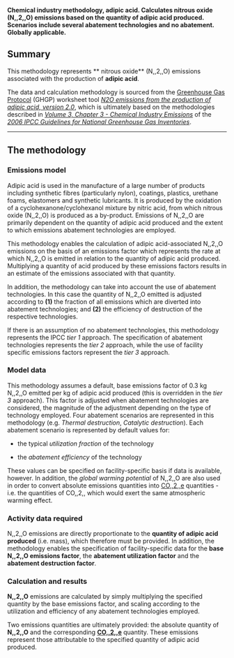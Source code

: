 **Chemical industry methodology, adipic acid. Calculates nitrous oxide
(N,,2,,O) emissions based on the quantity of adipic acid produced.
Scenarios include several abatement technologies and no abatement.
Globally applicable.**

## Summary

This methodology represents ** nitrous oxide** (N,,2,,O) emissions
associated with the production of **adipic acid**.

The data and calculation methodology is sourced from the [Greenhouse Gas
Protocol](Greenhouse_Gas_Protocol) (GHGP) worksheet tool *[N2O emissions
from the production of adipic acid,
version 2.0](http://www.ghgprotocol.org/files/ghgp/tools/no2-adipic_2.0.xls)*,
which is ultimately based on the methodologies described in *[Volume 3,
Chapter 3 - Chemical Industry
Emissions](http://www.ipcc-nggip.iges.or.jp/public/2006gl/pdf/3_Volume3/V3_3_Ch3_Chemical_Industry.pdf)*
of the *[2006 IPCC Guidelines for National Greenhouse Gas
Inventories](http://www.ipcc-nggip.iges.or.jp/public/2006gl/index.html)*.

-----

## The methodology

### Emissions model

Adipic acid is used in the manufacture of a large number of products
including synthetic fibres (particularly nylon), coatings, plastics,
urethane foams, elastomers and synthetic lubricants. It is produced by
the oxidation of a cyclohexanone/cyclohexanol mixture by nitric acid,
from which nitrous oxide (N,,2,,O) is produced as a by-product.
Emissions of N,,2,,O are primarily dependent on the quantity of adipic
acid produced and the extent to which emissions abatement technologies
are employed.

This methodology enables the calculation of adipic acid-associated
N,,2,,O emissions on the basis of an emissions factor which represents
the rate at which N,,2,,O is emitted in relation to the quantity of
adipic acid produced. Multiplying a quantity of acid produced by these
emissions factors results in an estimate of the emissions associated
with that quantity.

In addition, the methodology can take into account the use of abatement
technologies. In this case the quantity of N,,2,,O emitted is adjusted
according to **(1)** the fraction of all emissions which are diverted
into abatement technologies; and **(2)** the efficiency of destruction
of the respective technologies.

If there is an assumption of no abatement technologies, this methodology
represents the IPCC *tier 1* approach. The specification of abatement
technologies represents the *tier 2* approach, while the use of facility
specific emissions factors represent the *tier 3* approach.

### Model data

This methodology assumes a default, base emissions factor of 0.3 kg
N,,2,,O emitted per kg of adipic acid produced (this is overridden in
the *tier 3* approach). This factor is adjusted when abatement
technologies are considered, the magnitude of the adjustment depending
on the type of technology employed. Four abatement scenarios are
represented in this methodology (e.g. *Thermal destruction*, *Catalytic
destruction*). Each abatement scenario is represented by default values
for:

  - the typical *utilization fraction* of the technology

<!-- end list -->

  - the *abatement efficiency* of the technology

These values can be specified on facility-specific basis if data is
available, however. In addition, the *global warming potential* of
N,,2,,O are also used in order to convert absolute emissions quantities
into [CO,,2,,e](Greenhouse_gases_Global_warming_potentials) quantities -
i.e. the quantities of CO,,2,, which would exert the same atmospheric
warming effect.

### Activity data required

N,,2,,O emissions are directly proportionate to the **quantity of adipic
acid produced** (i.e. mass), which therefore must be provided. In
addition, the methodology enables the specification of facility-specific
data for the **base N,,2,,O emissions factor**, the **abatement
utilization factor** and the **abatement destruction factor**.

### Calculation and results

**N,,2,,O** emissions are calculated by simply multiplying the specified
quantity by the base emissions factor, and scaling according to the
utilization and efficiency of any abatement technologies employed.

Two emissions quantities are ultimately provided: the absolute quantity
of **N,,2,,O** and the corresponding
**[CO,,2,,e](Greenhouse_gases_Global_warming_potentials)** quantity.
These emissions represent those attributable to the specified quantity
of adipic acid produced.
